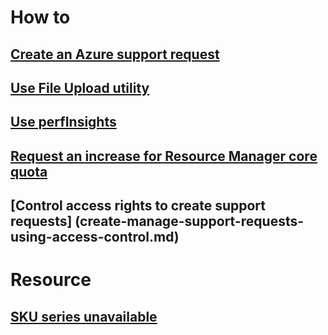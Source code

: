 # How to
## [Create an Azure support request](how-to-create-azure-support-request.md)
## [Use File Upload utility](how-to-use-file-uploader.md)
## [Use perfInsights](how-to-use-perfInsights.md)
## [Request an increase for Resource Manager core quota](sku-series-unavailable.md)
## [Control access rights to create support requests] (create-manage-support-requests-using-access-control.md)
# Resource
## [SKU series unavailable](resource-manager-core-quotas-request.md)






